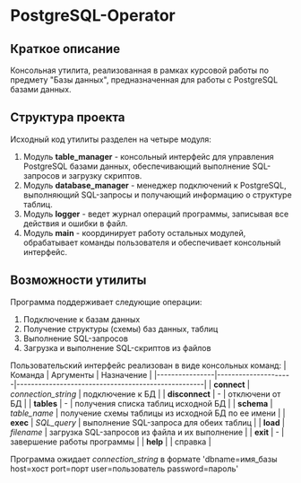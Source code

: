 # PostgreSQL-Operator

## Краткое описание

Консольная утилита, реализованная в рамках курсовой работы по предмету "Базы данных", предназначенная для работы с PostgreSQL базами данных.

## Структура проекта

Исходный код утилиты разделен на четыре модуля:

1. Модуль **table_manager** - консольный интерфейс для управления PostgreSQL базами данных, обеспечивающий выполнение SQL-запросов и загрузку скриптов.
2. Модуль **database_manager** - менеджер подключений к PostgreSQL, выполняющий SQL-запросы и получающий информацию о структуре таблиц.
3. Модуль **logger** - ведет журнал операций программы, записывая все действия и ошибки в файл.
4. Модуль **main** - координирует работу остальных модулей, обрабатывает команды пользователя и обеспечивает консольный интерфейс.

## Возможности утилиты

Программа поддерживает следующие операции:

1. Подключение к базам данных
2. Получение структуры (схемы) баз данных, таблиц
3. Выполнение SQL-запросов
4. Загрузка и выполнение SQL-скриптов из файлов

Пользовательский интерфейс реализован в виде консольных команд:
|    Команда     |      Аргументы      |                     Назначение                     |
|----------------|---------------------|----------------------------------------------------|
| **connect**    | *connection_string* | подключение к БД                                   |
| **disconnect** | -                   | отключени от БД                                    |
| **tables**     | -                   | получения списка таблиц исходной БД                |
| **schema**     | *table_name*        | получение схемы таблицы из исходной БД по ее имени |
| **exec**       | *SQL_query*         | выполнение SQL-запроса для обеих таблиц            |
| **load**       | *filename*          | загрузка SQL-запросов из файла и их выполнение     |
| **exit**       | -                   | завершение работы программы                        |
| **help**       |                     | справка                                            |

Программа ожидает *connection_string* в формате 'dbname=имя_базы host=хост port=порт user=пользователь password=пароль'
